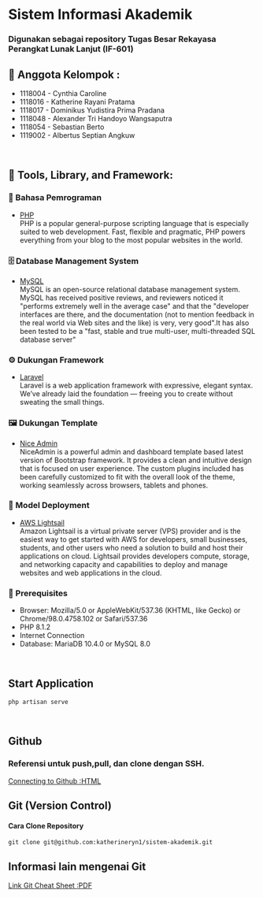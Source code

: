 # Sistem Informasi Akademik
### Digunakan sebagai repository Tugas Besar Rekayasa Perangkat Lunak Lanjut (IF-601)

## 👷 Anggota Kelompok :
- 1118004 - Cynthia Caroline 
- 1118016 - Katherine Rayani Pratama
- 1118017 - Dominikus Yudistira Prima Pradana
- 1118048 - Alexander Tri Handoyo Wangsaputra
- 1118054 - Sebastian Berto
- 1119002 - Albertus Septian Angkuw

<br>

## 🧰 Tools, Library, and Framework:

### 🧮 Bahasa Pemrograman
- [PHP](https://www.php.net/)
  <br>
  PHP is a popular general-purpose scripting language that is especially suited to web development. Fast, flexible and pragmatic, PHP powers everything from your blog to the most popular websites in the world.

### 🗄️ Database Management System
- [MySQL](https://www.mysql.com/)
  <br>
  MySQL is an open-source relational database management system. MySQL has received positive reviews, and reviewers noticed it "performs extremely well in the average case" and that the "developer interfaces are there, and the documentation (not to mention feedback in the real world via Web sites and the like) is very, very good".It has also been tested to be a "fast, stable and true multi-user, multi-threaded SQL database server"

### ⚙️ Dukungan Framework
- [Laravel](https://laravel.com/)
  <br>
  Laravel is a web application framework with expressive, elegant syntax. We’ve already laid the foundation — freeing you to create without sweating the small things.

### 🖼️ Dukungan Template
- [Nice Admin](https://bootstrapmade.com/nice-admin-bootstrap-admin-html-template/?)
  <br>
  NiceAdmin is a powerful admin and dashboard template based latest version of Bootstrap framework. It provides a clean and intuitive design that is focused on user experience. The custom plugins included has been carefully customized to fit with the overall look of the theme, working seamlessly across browsers, tablets and phones.

### 🚀 Model Deployment
- [AWS Lightsail](https://aws.amazon.com/lightsail)
  <br>
  Amazon Lightsail is a virtual private server (VPS) provider and is the easiest way to get started with AWS for developers, small businesses, students, and other users who need a solution to build and host their applications on cloud. Lightsail provides developers compute, storage, and networking capacity and capabilities to deploy and manage websites and web applications in the cloud.

### 🔖 Prerequisites
- Browser:  Mozilla/5.0 or AppleWebKit/537.36 (KHTML, like Gecko)  or  Chrome/98.0.4758.102 or Safari/537.36
- PHP 8.1.2
- Internet Connection
- Database: MariaDB 10.4.0 or MySQL 8.0

<br>

## Start Application
```
php artisan serve
```
<br>

## Github 
### Referensi untuk push,pull, dan clone dengan SSH.
[Connecting to Github :HTML](https://docs.github.com/en/authentication/connecting-to-github-with-ssh)

## Git (Version Control)
#### Cara Clone Repository 
```
git clone git@github.com:katherineryn1/sistem-akademik.git
```

## Informasi lain mengenai Git
[Link Git Cheat Sheet :PDF](https://education.github.com/git-cheat-sheet-education.pdf)
